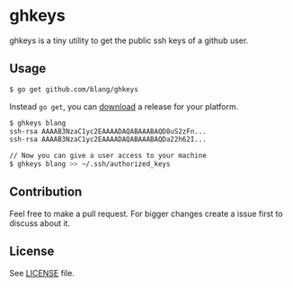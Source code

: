 ghkeys 
======

ghkeys is a tiny utility to get the public ssh keys of a github user.

Usage
-----

```bash
$ go get github.com/blang/ghkeys
```

Instead `go get`, you can [download](https://github.com/blang/ghkeys/releases) a release for your platform.

```bash
$ ghkeys blang
ssh-rsa AAAAB3NzaC1yc2EAAAADAQABAAABAQD8uS2zFn...
ssh-rsa AAAAB3NzaC1yc2EAAAADAQABAAABAQDa22h62I...

// Now you can give a user access to your machine 
$ ghkeys blang >> ~/.ssh/authorized_keys
```

Contribution
-----

Feel free to make a pull request. For bigger changes create a issue first to discuss about it.


License
-----

See [LICENSE](LICENSE) file.
